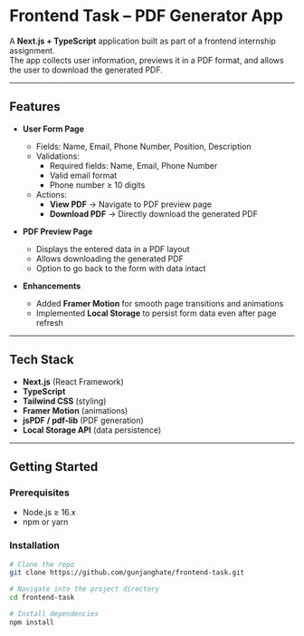 # Frontend Task – PDF Generator App

A **Next.js + TypeScript** application built as part of a frontend internship assignment.  
The app collects user information, previews it in a PDF format, and allows the user to download the generated PDF.

---

## Features
- **User Form Page**
  - Fields: Name, Email, Phone Number, Position, Description
  - Validations:
    - Required fields: Name, Email, Phone Number
    - Valid email format
    - Phone number ≥ 10 digits
  - Actions:
    - **View PDF** → Navigate to PDF preview page
    - **Download PDF** → Directly download the generated PDF

- **PDF Preview Page**
  - Displays the entered data in a PDF layout
  - Allows downloading the generated PDF
  - Option to go back to the form with data intact

- **Enhancements**
  - Added **Framer Motion** for smooth page transitions and animations
  - Implemented **Local Storage** to persist form data even after page refresh

---

## Tech Stack
- **Next.js** (React Framework)
- **TypeScript**
- **Tailwind CSS** (styling)
- **Framer Motion** (animations)
- **jsPDF / pdf-lib** (PDF generation)
- **Local Storage API** (data persistence)

---

## Getting Started

### Prerequisites
- Node.js ≥ 16.x
- npm or yarn

### Installation
```bash
# Clone the repo
git clone https://github.com/gunjanghate/frontend-task.git

# Navigate into the project directory
cd frontend-task

# Install dependencies
npm install
